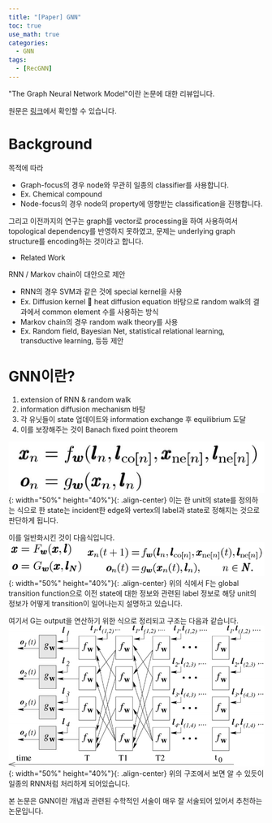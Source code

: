 ```yaml
---
title: "[Paper] GNN"
toc: true
use_math: true
categories:
  - GNN
tags:
  - [RecGNN]
---
```


"The Graph Neural Network Model"이란 논문에 대한 리뷰입니다.

원문은 [링크](https://ieeexplore.ieee.org/abstract/document/4700287?casa_token=7_r4FWqAbJEAAAAA:lMTRpUCEXpMw774nZCm2aePNiwG2uWTjj6B9um-pIG6ncDaCFMpUMLGT_SWPh3bZYcpjvV0)에서 확인할 수 있습니다.


# Background

목적에 따라 
- Graph-focus의 경우 node와 무관히 일종의 classifier를 사용합니다.
 - Ex. Chemical compound
- Node-focus의 경우 node의 property에 영향받는 classification을 진행합니다.

그리고 이전까지의 연구는 graph를 vector로 processing을 하여 사용하여서 topological dependency를 반영하지 못하였고, 문제는 underlying graph structure를 encoding하는 것이라고 합니다.

- Related Work

RNN / Markov chain이 대안으로 제안
- RNN의 경우 SVM과 같은 것에 special kernel을 사용
 - Ex. Diffusion kernel  heat diffusion equation 바탕으로 random walk의 결과에서 common element 수를 사용하는 방식
- Markov chain의 경우 random walk theory를 사용
 - Ex. Random field, Bayesian Net, statistical relational learning, transductive learning, 등등 제안


# GNN이란?
1. extension of RNN & random walk
2. information diffusion mechanism 바탕
3. 각 유닛들이 state 업데이트와 information exchange 후 equilibrium 도달
4. 이를 보장해주는 것이 Banach fixed point theorem

![제목](/assets/images/GNN/gnn_1.jpg){: width="50%" height="40%"}{: .align-center}
이는 한 unit의 state를 정의하는 식으로 한 state는 incident한 edge와 vertex의 label과 state로 정해지는 것으로 판단하게 됩니다. 

이를 일반화시킨 것이 다음식입니다.
![제목](/assets/images/GNN/gnn_2.png){: width="50%" height="40%"}{: .align-center}
위의 식에서 F는 global transition function으로 이전 state에 대한 정보와 관련된 label 정보로 해당 unit의 정보가 어떻게 transition이 일어나는지 설명하고 있습니다. 

여기서 G는 output을 연산하기 위한 식으로 정리되고 구조는 다음과 같습니다.
![제목](/assets/images/GNN/gnn_3.jpg){: width="50%" height="40%"}{: .align-center}
위의 구조에서 보면 알 수 있듯이 일종의 RNN처럼 처리하게 되어있습니다.

본 논문은 GNN이란 개념과 관련된 수학적인 서술이 매우 잘 서술되어 있어서 추천하는 논문입니다.
 
